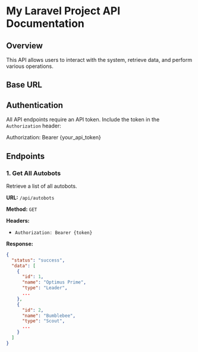 # My Laravel Project API Documentation

## Overview
This API allows users to interact with the system, retrieve data, and perform various operations.

## Base URL

[https://yourdomain.com/api]: https://yourdomain.com/api


## Authentication

All API endpoints require an API token. Include the token in the `Authorization` header:

Authorization: Bearer {your_api_token}


## Endpoints

### 1. **Get All Autobots**
Retrieve a list of all autobots.

**URL:** `/api/autobots`

**Method:** `GET`

**Headers:**
- `Authorization: Bearer {token}`

**Response:**
```json
{
  "status": "success",
  "data": [
    {
      "id": 1,
      "name": "Optimus Prime",
      "type": "Leader",
      ...
    },
    {
      "id": 2,
      "name": "Bumblebee",
      "type": "Scout",
      ...
    }
  ]
}

